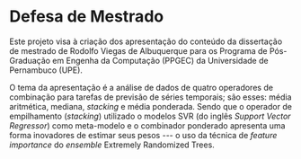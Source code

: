 # Defesa de Mestrado

Este projeto visa à criação dos apresentação do conteúdo da dissertação de mestrado de Rodolfo Viegas de Albuquerque para os Programa de Pós-Graduação em Engenha da Computação (PPGEC) da Universidade de Pernambuco (UPE).

O tema da apresentação é a análise de dados de quatro operadores de combinação para tarefas de previsão de séries temporais; são esses: média aritmética, mediana, *stacking* e média ponderada. Sendo que o operador de empilhamento (*stacking*) utilizado o modelos SVR (do inglês *Support Vector Regressor*) como meta-modelo e o combinador ponderado apresenta uma forma inovadores de estimar seus pesos --- o uso da técnica de *feature importance* do *ensemble* Extremely Randomized Trees. 